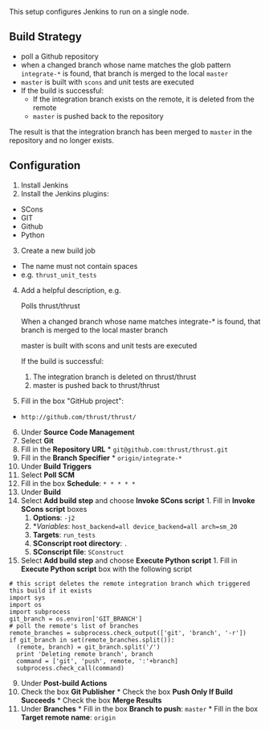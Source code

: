This setup configures Jenkins to run on a single node.

Build Strategy
--------------

  * poll a Github repository
  * when a changed branch whose name matches the glob pattern `integrate-*` is found, that branch is merged to the local `master`
  * `master` is built with `scons` and unit tests are executed
  * If the build is successful:
    * If the integration branch exists on the remote, it is deleted from the remote
    * `master` is pushed back to the repository

The result is that the integration branch has been merged to `master` in the repository and no longer exists.

Configuration
-------------

1. Install Jenkins
2. Install the Jenkins plugins: 
  * SCons
  * GIT
  * Github
  * Python
3. Create a new build job
  * The name must not contain spaces
  * e.g. `thrust_unit_tests`
4. Add a helpful description, e.g.

    Polls thrust/thrust

    When a changed branch whose name matches integrate-* is found, that branch is merged to the local master branch

    master is built with scons and unit tests are executed

    If the build is successful:

    1. The integration branch is deleted on thrust/thrust
    2. master is pushed back to thrust/thrust

5. Fill in the box "GitHub project":
  * `http://github.com/thrust/thrust/`
6. Under **Source Code Management**
  1. Select **Git**
  2. Fill in the **Repository URL**
    * `git@github.com:thrust/thrust.git`
  3. Fill in the **Branch Specifier**
    * `origin/integrate-*`
7. Under **Build Triggers**
  1. Select **Poll SCM**
  2. Fill in the box **Schedule**: `* * * * *`
8. Under **Build**
  1. Select **Add build step** and choose **Invoke SCons script**
    1. Fill in **Invoke SCons script** boxes
      1. **Options**: `-j2`
      2. **Variables*: `host_backend=all device_backend=all arch=sm_20`
      3. **Targets**: `run_tests`
      4. **SConscript root directory**: `.`
      5. **SConscript file**: `SConstruct`
  2. Select **Add build step** and choose **Execute Python script**
    1. Fill in **Execute Python script** box with the following script

    # this script deletes the remote integration branch which triggered this build if it exists
    import sys
    import os
    import subprocess
    git_branch = os.environ['GIT_BRANCH']
    # poll the remote's list of branches
    remote_branches = subprocess.check_output(['git', 'branch', '-r'])
    if git_branch in set(remote_branches.split()):
      (remote, branch) = git_branch.split('/')
      print 'Deleting remote branch', branch
      command = ['git', 'push', remote, ':'+branch]
      subprocess.check_call(command)

9. Under **Post-build Actions**
  1. Check the box **Git Publisher**
    * Check the box **Push Only If Build Succeeds**
    * Check the box **Merge Results**
  2. Under **Branches**
    * Fill in the box **Branch to push**: `master`
    * Fill in the box **Target remote name**: `origin`

